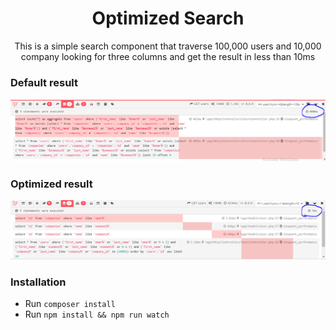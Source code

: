 <h1 align="center">Optimized Search</h1>

<p align="center">This is a simple search component that traverse 100,000 users and 10,000 company looking for three columns and get the result in less than 10ms </p>

### Default result
![default query](result/default.PNG?raw=true "Title")

### Optimized result
![default query](result/optimized.PNG?raw=true "Title")

### Installation

* Run `composer install`
* Run `npm install && npm run watch`
